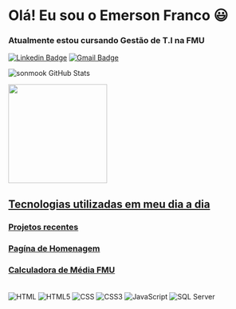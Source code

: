 # Olá! Eu sou o Emerson Franco 😃
### Atualmente estou cursando Gestão de T.I na FMU

[![Linkedin Badge](https://img.shields.io/badge/-Emerson-blue?style=flat-square&logo=Linkedin&logoColor=white&link=https://www.linkedin.com/in/emersonhcfranco/)](https://www.linkedin.com/in/emersonhcfranco/)
[![Gmail Badge](https://img.shields.io/badge/-emersonhcfranco@gmail.com-c14438?style=flat-square&logo=Gmail&logoColor=white&link=mailto:emersonhcfranco@gmail.com)](mailto:emersonhcfranco@gmail.com)

![sonmook GitHub Stats](https://github-readme-stats.vercel.app/api?username=sonmook&show_icons=true&theme=dracula)

<a href="https://github.com/sonmook">
  <img height="198em" src="https://github-readme-stats.vercel.app/api/top-langs/?username=sonmook&layout=compact&langs_count=7&theme=dracula"/>

  ## Tecnologias utilizadas em meu dia a dia
### Projetos recentes 
### <a href="https://sonmook.github.io/pageHomenagem/" target="_blank">Pagína de Homenagem</a>
### <a href="https://sonmook.github.io/CalculadoraDeMediaFMU/" target="_blank">Calculadora de Média FMU</a>

<div style="display: inline_block"><br/>
  <img align="center" alt="HTML" src="https://img.shields.io/badge/HTML-239120?style=for-the-badge&logo=html5&logoColor=white"/>
  <img align="center" alt="HTML5" src="https://img.shields.io/badge/HTML5-E34F26?style=for-the-badge&logo=html5&logoColor=white"/>
  <img align="center" alt="CSS" src="https://img.shields.io/badge/CSS-239120?&style=for-the-badge&logo=css3&logoColor=white"/>
  <img align="center" alt="CSS3" src="https://img.shields.io/badge/CSS3-1572B6?style=for-the-badge&logo=css3&logoColor=white"/>
  <img align="center" alt="JavaScript" src="https://img.shields.io/badge/JavaScript-F7DF1E?style=for-the-badge&logo=javascript&logoColor=black"/>
  <img align="center" alt="SQL Server" src="https://img.shields.io/badge/Microsoft_SQL_Server-CC2927?style=for-the-badge&logo=microsoft-sql-server&logoColor=white"/>
  
</div>

